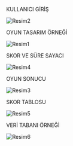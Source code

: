KULLANICI GİRİŞ


![Resim2](https://github.com/user-attachments/assets/71f28b91-87e4-413a-9a2d-9babf3a2a9e2)



OYUN TASARIM ÖRNEĞİ


![Resim1](https://github.com/user-attachments/assets/b94c89a5-94fb-434a-8d3f-beeeb1e62e18)



SKOR VE SÜRE SAYACI


![Resim4](https://github.com/user-attachments/assets/c581abb9-c9d2-4f24-a2ff-39be47d93ecf)



OYUN SONUCU


![Resim3](https://github.com/user-attachments/assets/315120ca-13b4-4dee-a69d-58ce8f43d48d)



SKOR TABLOSU


![Resim5](https://github.com/user-attachments/assets/92a212b2-f652-45dc-a130-2e8914208d2d)


VERİ TABANI ÖRNEĞİ


![Resim6](https://github.com/user-attachments/assets/c88e0ee0-2434-4a59-b512-d18697f7f574)

